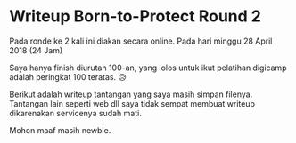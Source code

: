 # Writeup Born-to-Protect Round 2

Pada ronde ke 2 kali ini diakan secara online. Pada hari minggu 28 April 2018 (24 Jam)

Saya hanya finish diurutan 100-an, yang lolos untuk ikut pelatihan digicamp adalah peringkat 100 teratas. :disappointed_relieved:

Berikut adalah writeup tantangan yang saya masih simpan filenya. Tantangan lain seperti web dll saya tidak sempat membuat writeup dikarenakan servicenya sudah mati. 

Mohon maaf masih newbie.